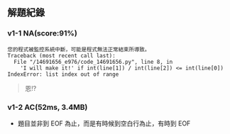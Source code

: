 ## 解題紀錄
### v1-1 NA(score:91%)
```text
您的程式被監控系統中斷，可能是程式無法正常結束所導致。
Traceback (most recent call last):
  File "/14691656_e976/code_14691656.py", line 8, in 
    'I will make it!' if int(line[1]) / int(line[2]) <= int(line[0])
IndexError: list index out of range
```
> 恩!?

### v1-2 AC(52ms, 3.4MB)
- 題目並非到 EOF 為止，而是有時候到空白行為止，有時到 EOF
